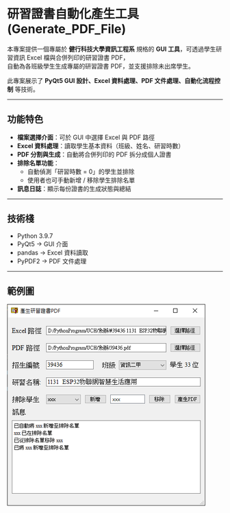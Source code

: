 # 研習證書自動化產生工具 (Generate_PDF_File)

本專案提供一個專屬於 **健行科技大學資訊工程系** 規格的 **GUI 工具**，可透過學生研習資訊 Excel 檔與合併列印的研習證書 PDF，  
自動為各班級學生生成專屬的研習證書 PDF，並支援排除未出席學生。  

此專案展示了 **PyQt5 GUI 設計、Excel 資料處理、PDF 文件處理、自動化流程控制** 等技術。

---

## 功能特色
- **檔案選擇介面**：可於 GUI 中選擇 Excel 與 PDF 路徑  
- **Excel 資料處理**：讀取學生基本資料（班級、姓名、研習時數）  
- **PDF 分割與生成**：自動將合併列印的 PDF 拆分成個人證書  
- **排除名單功能**：  
  - 自動偵測「研習時數 = 0」的學生並排除  
  - 使用者也可手動新增 / 移除學生排除名單  
- **訊息日誌**：顯示每份證書的生成狀態與總結  

---

## 技術棧
- Python 3.9.7 
- PyQt5 → GUI 介面  
- pandas → Excel 資料讀取  
- PyPDF2 → PDF 文件處理  

---

## 範例圖

![image](https://github.com/lYuenl/GeneratePDF/blob/main/example.png)
